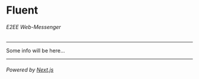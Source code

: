 # Fluent
###### _E2EE Web-Messenger_

---

Some info will be here...

---
###### Powered by [Next.js](https://nextjs.org/)